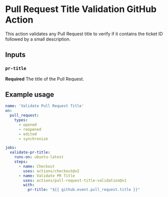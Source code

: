 # Pull Request Title Validation GitHub Action
This action validates any Pull Request title to verify if it contains the ticket ID followed by a small description.

## Inputs

### `pr-title`

**Required** The title of the Pull Request.

## Example usage

```yaml
name: 'Validate Pull Request Title'
on:
  pull_request:
    types:
      - opened
      - reopened
      - edited
      - synchronize

jobs:
  validate-pr-title:
    runs-on: ubuntu-latest
    steps:
      - name: Checkout
        uses: actions/checkout@v2
      - name: Validate PR Title
        uses: actions/pull-request-title-validation@v1
        with:
          pr-title: "${{ github.event.pull_request.title }}"
```
